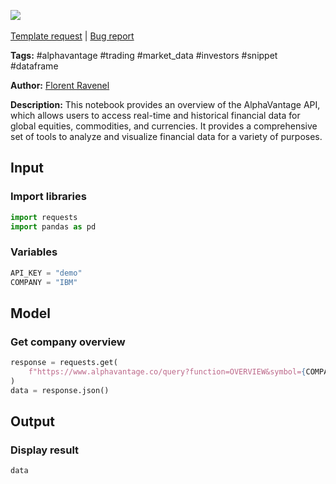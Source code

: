 <a href="https://app.naas.ai/user-redirect/naas/downloader?url=https://raw.githubusercontent.com/jupyter-naas/awesome-notebooks/master/AlphaVantage/AlphaVantage_Get_company_overview.ipynb" target="_parent"><img src="https://naasai-public.s3.eu-west-3.amazonaws.com/open_in_naas.svg"/></a><br><br><a href="https://github.com/jupyter-naas/awesome-notebooks/issues/new?assignees=&labels=&template=template-request.md&title=Tool+-+Action+of+the+notebook+">Template request</a> | <a href="https://github.com/jupyter-naas/awesome-notebooks/issues/new?assignees=&labels=bug&template=bug_report.md&title=AlphaVantage+-+Get+company+overview:+Error+short+description">Bug report</a>

**Tags:** #alphavantage #trading #market_data #investors #snippet #dataframe

**Author:** [Florent Ravenel](https://www.linkedin.com/in/ACoAABCNSioBW3YZHc2lBHVG0E_TXYWitQkmwog/)

**Description:** This notebook provides an overview of the AlphaVantage API, which allows users to access real-time and historical financial data for global equities, commodities, and currencies. It provides a comprehensive set of tools to analyze and visualize financial data for a variety of purposes.

## Input

### Import libraries


```python
import requests
import pandas as pd
```

### Variables


```python
API_KEY = "demo"
COMPANY = "IBM"
```

## Model

### Get company overview


```python
response = requests.get(
    f"https://www.alphavantage.co/query?function=OVERVIEW&symbol={COMPANY}&apikey={API_KEY}"
)
data = response.json()
```

## Output

### Display result


```python
data
```
